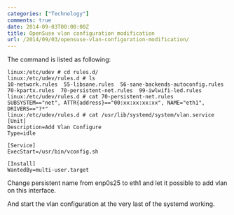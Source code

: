 ```yaml
---
categories: ["Technology"]
comments: true
date: 2014-09-03T00:00:00Z
title: OpenSuse vlan configuration modification
url: /2014/09/03/opensuse-vlan-configuration-modification/
---
```


The command is listed as following:     

```
linux:/etc/udev # cd rules.d/
linux:/etc/udev/rules.d # ls
10-network.rules  55-libsane.rules  56-sane-backends-autoconfig.rules  70-kpartx.rules  70-persistent-net.rules  99-iwlwifi-led.rules
linux:/etc/udev/rules.d # cat 70-persistent-net.rules
SUBSYSTEM=="net", ATTR{address}=="00:xx:xx:xx:xx", NAME="eth1", DRIVERS=="?*"
linux:/etc/udev/rules.d # cat /usr/lib/systemd/system/vlan.service
[Unit]
Description=Add Vlan Configure 
Type=idle

[Service]
ExecStart=/usr/bin/vconfig.sh

[Install]
WantedBy=multi-user.target

```
Change persistent name from enp0s25 to eth1 and let it possible to add vlan on this interface.    

And start the vlan configuration at the very last of the systemd working.   

